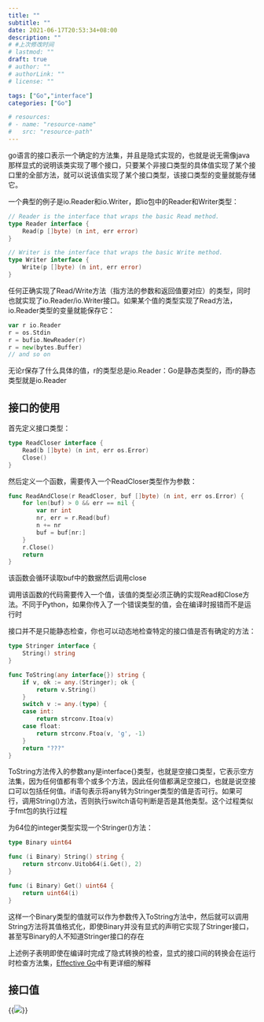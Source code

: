 ```yaml
---
title: ""
subtitle: ""
date: 2021-06-17T20:53:34+08:00
description: ""
# #上次修改时间
# lastmod: ""
draft: true
# author: ""
# authorLink: ""
# license: ""

tags: ["Go","interface"]
categories: ["Go"]

# resources:
# - name: "resource-name"
#   src: "resource-path"
---
```

<!-- 此处内容将作为摘要，若为空，则将description变量的内容作为摘要 -->
<!--more-->

go语言的接口表示一个确定的方法集，并且是隐式实现的，也就是说无需像java那样显式的说明该类实现了哪个接口，只要某个非接口类型的具体值实现了某个接口里的全部方法，就可以说该值实现了某个接口类型，该接口类型的变量就能存储它。

一个典型的例子是io.Reader和io.Writer，即io包中的Reader和Writer类型：
```go
// Reader is the interface that wraps the basic Read method.
type Reader interface {
    Read(p []byte) (n int, err error)
}

// Writer is the interface that wraps the basic Write method.
type Writer interface {
    Write(p []byte) (n int, err error)
}
```
任何正确实现了Read/Write方法（指方法的参数和返回值要对应）的类型，同时也就实现了io.Reader/io.Writer接口。如果某个值的类型实现了Read方法，io.Reader类型的变量就能保存它：
```go
var r io.Reader
r = os.Stdin
r = bufio.NewReader(r)
r = new(bytes.Buffer)
// and so on
```

无论r保存了什么具体的值，r的类型总是io.Reader：Go是静态类型的，而r的静态类型就是io.Reader


## 接口的使用

首先定义接口类型：
```go
type ReadCloser interface {
    Read(b []byte) (n int, err os.Error)
    Close()
}
```
然后定义一个函数，需要传入一个ReadCloser类型作为参数：
```go
func ReadAndClose(r ReadCloser, buf []byte) (n int, err os.Error) {
    for len(buf) > 0 && err == nil {
        var nr int
        nr, err = r.Read(buf)
        n += nr
        buf = buf[nr:]
    }
    r.Close()
    return
}
```
该函数会循环读取buf中的数据然后调用close

调用该函数的代码需要传入一个值，该值的类型必须正确的实现Read和Close方法。不同于Python，如果你传入了一个错误类型的值，会在编译时报错而不是运行时

接口并不是只能静态检查，你也可以动态地检查特定的接口值是否有确定的方法：
```go
type Stringer interface {
    String() string
}

func ToString(any interface{}) string {
    if v, ok := any.(Stringer); ok {
        return v.String()
    }
    switch v := any.(type) {
    case int:
        return strconv.Itoa(v)
    case float:
        return strconv.Ftoa(v, 'g', -1)
    }
    return "???"
}
```
ToString方法传入的参数any是interface{}类型，也就是空接口类型，它表示空方法集，因为任何值都有零个或多个方法，因此任何值都满足空接口，也就是说空接口可以包括任何值。if语句表示将any转为Stringer类型的值是否可行。如果可行，调用String()方法，否则执行switch语句判断是否是其他类型。这个过程类似于fmt包的执行过程

为64位的integer类型实现一个Stringer()方法：
```go
type Binary uint64

func (i Binary) String() string {
    return strconv.Uitob64(i.Get(), 2)
}

func (i Binary) Get() uint64 {
    return uint64(i)
}
```
这样一个Binary类型的值就可以作为参数传入ToString方法中，然后就可以调用String方法将其值格式化，即使Binary并没有显式的声明它实现了Stringer接口，甚至写Binary的人不知道Stringer接口的存在

上述例子表明即使在编译时完成了隐式转换的检查，显式的接口间的转换会在运行时检查方法集，[Effective Go](https://golang.org/doc/effective_go#interfaces)中有更详细的解释

## 接口值

{{<image src="/images/image1.png">}}